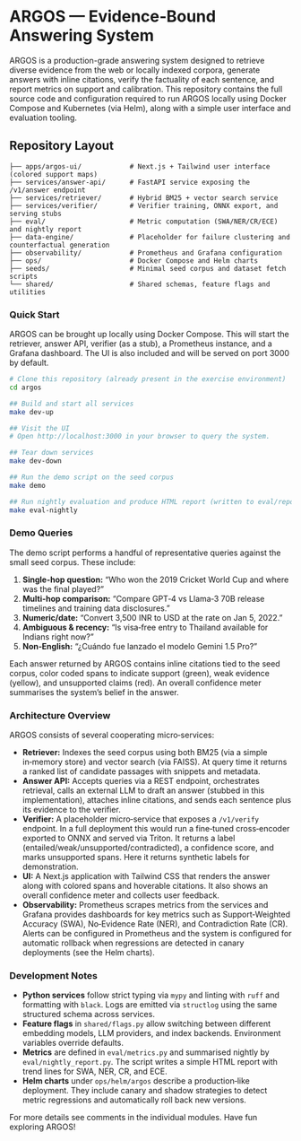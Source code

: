 # ARGOS — Evidence‑Bound Answering System

ARGOS is a production-grade answering system designed to retrieve diverse evidence from the web or locally indexed corpora, generate answers with inline citations, verify the factuality of each sentence, and report metrics on support and calibration.  This repository contains the full source code and configuration required to run ARGOS locally using Docker Compose and Kubernetes (via Helm), along with a simple user interface and evaluation tooling.

## Repository Layout

```
├── apps/argos-ui/            # Next.js + Tailwind user interface (colored support maps)
├── services/answer-api/      # FastAPI service exposing the /v1/answer endpoint
├── services/retriever/       # Hybrid BM25 + vector search service
├── services/verifier/        # Verifier training, ONNX export, and serving stubs
├── eval/                     # Metric computation (SWA/NER/CR/ECE) and nightly report
├── data-engine/              # Placeholder for failure clustering and counterfactual generation
├── observability/            # Prometheus and Grafana configuration
├── ops/                      # Docker Compose and Helm charts
├── seeds/                    # Minimal seed corpus and dataset fetch scripts
└── shared/                   # Shared schemas, feature flags and utilities
```

### Quick Start

ARGOS can be brought up locally using Docker Compose.  This will start the retriever, answer API, verifier (as a stub), a Prometheus instance, and a Grafana dashboard.  The UI is also included and will be served on port 3000 by default.

```bash
# Clone this repository (already present in the exercise environment)
cd argos

## Build and start all services
make dev-up

## Visit the UI
# Open http://localhost:3000 in your browser to query the system.

## Tear down services
make dev-down

## Run the demo script on the seed corpus
make demo

## Run nightly evaluation and produce HTML report (written to eval/report.html)
make eval-nightly
```

### Demo Queries

The demo script performs a handful of representative queries against the small seed corpus.  These include:

1. **Single-hop question:** “Who won the 2019 Cricket World Cup and where was the final played?”
2. **Multi-hop comparison:** “Compare GPT‑4 vs Llama‑3 70B release timelines and training data disclosures.”
3. **Numeric/date:** “Convert 3,500 INR to USD at the rate on Jan 5, 2022.”
4. **Ambiguous & recency:** “Is visa‑free entry to Thailand available for Indians right now?”
5. **Non‑English:** “¿Cuándo fue lanzado el modelo Gemini 1.5 Pro?”

Each answer returned by ARGOS contains inline citations tied to the seed corpus, color coded spans to indicate support (green), weak evidence (yellow), and unsupported claims (red).  An overall confidence meter summarises the system’s belief in the answer.

### Architecture Overview

ARGOS consists of several cooperating micro‑services:

* **Retriever:** Indexes the seed corpus using both BM25 (via a simple in‑memory store) and vector search (via FAISS).  At query time it returns a ranked list of candidate passages with snippets and metadata.
* **Answer API:** Accepts queries via a REST endpoint, orchestrates retrieval, calls an external LLM to draft an answer (stubbed in this implementation), attaches inline citations, and sends each sentence plus its evidence to the verifier.
* **Verifier:** A placeholder micro‑service that exposes a `/v1/verify` endpoint.  In a full deployment this would run a fine‑tuned cross‑encoder exported to ONNX and served via Triton.  It returns a label (entailed/weak/unsupported/contradicted), a confidence score, and marks unsupported spans.  Here it returns synthetic labels for demonstration.
* **UI:** A Next.js application with Tailwind CSS that renders the answer along with colored spans and hoverable citations.  It also shows an overall confidence meter and collects user feedback.
* **Observability:** Prometheus scrapes metrics from the services and Grafana provides dashboards for key metrics such as Support‑Weighted Accuracy (SWA), No‑Evidence Rate (NER), and Contradiction Rate (CR).  Alerts can be configured in Prometheus and the system is configured for automatic rollback when regressions are detected in canary deployments (see the Helm charts).

### Development Notes

* **Python services** follow strict typing via `mypy` and linting with `ruff` and formatting with `black`.  Logs are emitted via `structlog` using the same structured schema across services.
* **Feature flags** in `shared/flags.py` allow switching between different embedding models, LLM providers, and index backends.  Environment variables override defaults.
* **Metrics** are defined in `eval/metrics.py` and summarised nightly by `eval/nightly_report.py`.  The script writes a simple HTML report with trend lines for SWA, NER, CR, and ECE.
* **Helm charts** under `ops/helm/argos` describe a production‑like deployment.  They include canary and shadow strategies to detect metric regressions and automatically roll back new versions.

For more details see comments in the individual modules.  Have fun exploring ARGOS!